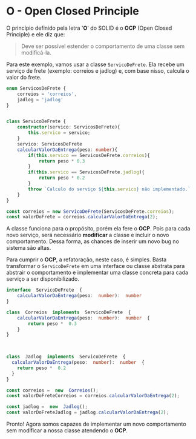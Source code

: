 # O - Open Closed Principle

  

O princípio definido pela letra '**O**' do SOLID é o **OCP** (Open Closed Principle) e ele diz que:

> Deve ser possível estender o comportamento de uma classe sem modificá-la.
> 

Para este exemplo, vamos usar a classe  ```ServicoDeFrete```. Ela recebe um serviço de frete (exemplo: correios e jadlog) e, com base nisso, calcula o valor do frete.

```typescript
enum ServicosDeFrete {
    correios = 'correios',
    jadlog = 'jadlog'
}


class ServicoDeFrete {
    constructor(servico: ServicosDeFrete){
        this.servico = servico;
    }
    servico: ServicosDeFrete
    calcularValorDaEntrega(peso: number){
        if(this.servico == ServicosDeFrete.correios){
            return peso * 0.3
        }
        if(this.servico == ServicosDeFrete.jadlog){
            return peso * 0.2
        }
        throw `Calculo do serviço ${this.servico} não implementado.`
    }
}

const correios = new ServicoDeFrete(ServicosDeFrete.correios);
const valorDoFrete = correios.calcularValorDaEntrega(2);

```
A classe funciona para o propósito, porém ela fere o **OCP**. Pois para cada novo serviço, será necessário **modificar** a classe e incluir o novo comportamento. Dessa forma, as chances de inserir um novo bug no sistema são altas.

Para cumprir o **OCP**, a refatoração, neste caso, é simples. Basta transformar o ```ServicoDeFrete``` em uma interface ou classe abstrata para abstrair o comportamento e implementar uma classe concreta para cada serviço a ser disponibilizado.
```typescript
interface  ServicoDeFrete  {
	calcularValorDaEntrega(peso:  number):  number
}

class  Correios  implements  ServicoDeFrete  {
	calcularValorDaEntrega(peso:  number):  number  {
		return peso *  0.3
	}
}

  

class  Jadlog  implements  ServicoDeFrete  {
  calcularValorDaEntrega(peso:  number):  number  {
    return peso *  0.2
  }
}

const correios =  new  Correios();
const valorDoFreteCorreios = correios.calcularValorDaEntrega(2);

const jadlog =  new  Jadlog();
const valorDoFreteJadlog = jadlog.calcularValorDaEntrega(2);

```

Pronto! Agora somos capazes de implementar um novo comportamento sem modificar a nossa classe atendendo o **OCP**.
